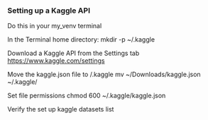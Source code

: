 ### Setting up a Kaggle API

Do this in your my_venv terminal

In the Terminal home directory: 
    mkdir -p ~/.kaggle 

Download a Kaggle API from the Settings tab
    https://www.kaggle.com/settings

Move the kaggle.json file to /.kaggle 
    mv ~/Downloads/kaggle.json ~/.kaggle/

Set file permissions
    chmod 600 ~/.kaggle/kaggle.json

Verify the set up 
    kaggle datasets list